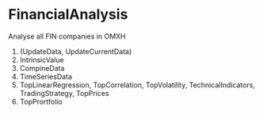 # FinancialAnalysis
Analyse all FIN companies in OMXH

1. (UpdateData, UpdateCurrentData)
2. IntrinsicValue
3. CompineData
4. TimeSeriesData
5. TopLinearRegression, TopCorrelation, TopVolatility, TechnicalIndicators, TradingStrategy, TopPrices
6. TopPrortfolio
